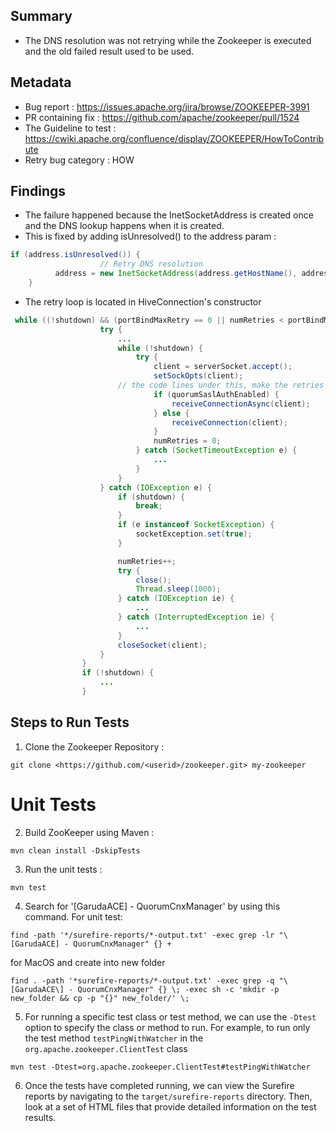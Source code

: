 ## Summary

- The DNS resolution was not retrying while the Zookeeper is executed and the old failed result used to be used.

## Metadata

- Bug report : <https://issues.apache.org/jira/browse/ZOOKEEPER-3991>
- PR containing fix : <https://github.com/apache/zookeeper/pull/1524>
- The Guideline to test : <https://cwiki.apache.org/confluence/display/ZOOKEEPER/HowToContribute>
- Retry bug category : HOW

## Findings

- The failure happened because the InetSocketAddress is created once and the DNS lookup happens when it is created.
- This is fixed by adding isUnresolved() to the address param :

```java
if (address.isUnresolved()) {
                    // Retry DNS resolution
          address = new InetSocketAddress(address.getHostName(), address.getPort());
    }
```

- The retry loop is located in HiveConnection's constructor

```java
 while ((!shutdown) && (portBindMaxRetry == 0 || numRetries < portBindMaxRetry)) {
                    try {
                        ...
                        while (!shutdown) {
                            try {
                                client = serverSocket.accept();
                                setSockOpts(client);
                        // the code lines under this, make the retries while trying to keep throwing unresolved address errors even though the DNS entry became correct
                                if (quorumSaslAuthEnabled) {
                                    receiveConnectionAsync(client);
                                } else {
                                    receiveConnection(client);
                                }
                                numRetries = 0;
                            } catch (SocketTimeoutException e) {
                                ...
                            }
                        }
                    } catch (IOException e) {
                        if (shutdown) {
                            break;
                        }
                        if (e instanceof SocketException) {
                            socketException.set(true);
                        }

                        numRetries++;
                        try {
                            close();
                            Thread.sleep(1000);
                        } catch (IOException ie) {
                            ...
                        } catch (InterruptedException ie) {
                            ...
                        }
                        closeSocket(client);
                    }
                }
                if (!shutdown) {
                    ...
                }
```

## Steps to Run Tests

1.  Clone the Zookeeper Repository :

```
git clone <https://github.com/<userid>/zookeeper.git> my-zookeeper
```

# Unit Tests

2.  Build ZooKeeper using Maven :

```
mvn clean install -DskipTests
```

3.  Run the unit tests :

```
mvn test
```

4. Search for '[GarudaACE] - QuorumCnxManager' by using this command. For unit test:

```
find -path '*/surefire-reports/*-output.txt' -exec grep -lr "\[GarudaACE] - QuorumCnxManager" {} +
```

for MacOS and create into new folder

```
find . -path '*surefire-reports/*-output.txt' -exec grep -q "\[GarudaACE\] - QuorumCnxManager" {} \; -exec sh -c 'mkdir -p new_folder && cp -p "{}" new_folder/' \;
```

5. For running a specific test class or test method, we can use the `-Dtest` option to specify the class or method to run. For example, to run only the test method `testPingWithWatcher` in the `org.apache.zookeeper.ClientTest` class

```
mvn test -Dtest=org.apache.zookeeper.ClientTest#testPingWithWatcher
```

6. Once the tests have completed running, we can view the Surefire reports by navigating to the `target/surefire-reports` directory. Then, look at a set of HTML files that provide detailed information on the test results.
